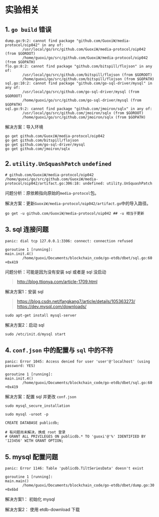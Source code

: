 # 实验相关
## 1. ```go build``` 错误
```
dump.go:9:2: cannot find package "github.com/GuoxiW/media-protocol/oip042" in any of:
        /usr/local/go/src/github.com/GuoxiW/media-protocol/oip042 (from $GOROOT)
        /home/guoxi/go/src/github.com/GuoxiW/media-protocol/oip042 (from $GOPATH)
flo.go:8:2: cannot find package "github.com/bitspill/flojson" in any of:
        /usr/local/go/src/github.com/bitspill/flojson (from $GOROOT)
        /home/guoxi/go/src/github.com/bitspill/flojson (from $GOPATH)
sql.go:10:2: cannot find package "github.com/go-sql-driver/mysql" in any of:
        /usr/local/go/src/github.com/go-sql-driver/mysql (from $GOROOT)
        /home/guoxi/go/src/github.com/go-sql-driver/mysql (from $GOPATH)
sql.go:9:2: cannot find package "github.com/jmoiron/sqlx" in any of:
        /usr/local/go/src/github.com/jmoiron/sqlx (from $GOROOT)
        /home/guoxi/go/src/github.com/jmoiron/sqlx (from $GOPATH)
```

解决方案：导入环境
```
go get github.com/GuoxiW/media-protocol/oip042
go get github.com/bitspill/flojson
go get github.com/go-sql-driver/mysql
go get github.com/jmoiron/sqlx
```

## 2. ```utility.UnSquashPatch``` ```undefined```
```
# github.com/GuoxiW/media-protocol/oip042
/home/guoxi/go/src/github.com/GuoxiW/media-protocol/oip042/artifact.go:306:18: undefined: utility.UnSquashPatch
```
问题分析：原依赖指向原始的```media-protocol```包。

解决方案：更新```GuoxiW/media-protocol/oip042/artifact.go```中的导入路径。
```
go get -u github.com/GuoxiW/media-protocol/oip042 ## -u 相当于更新
```

## 3. sql 连接问题
```
panic: dial tcp 127.0.0.1:3306: connect: connection refused

goroutine 1 [running]:
main.init.4()
        /home/guoxi/Documents/blockchain_code/go-etdb/dbet/sql.go:60 +0x419
```
问题分析：可能是因为没有安装 sql 或者是 sql 没启动
> http://blog.ttionya.com/article-1709.html

解决方案1：安装 sql
> https://blog.csdn.net/fangkang7/article/details/105363273/
> https://dev.mysql.com/downloads/
```
sudo apt-get install mysql-server
```

解决方案2：启动 sql
```
sudo /etc/init.d/mysql start
```

## 4. ```conf.json``` 中的配置与 ```sql``` 中的不符
```
panic: Error 1045: Access denied for user 'user'@'localhost' (using password: YES)

goroutine 1 [running]:
main.init.4()
        /home/guoxi/Documents/blockchain_code/go-etdb/dbet/sql.go:60 +0x419
```

解决方案：配置 sql 并更改 ```conf.json```
```
sudo mysql_secure_installation
```
```
sudo mysql -uroot -p
```
```
CREATE DATABASE publicdb;
```
```
# 有问题尚未解决，换成 root 登录
# GRANT ALL PRIVILEGES ON publicdb.* TO 'guoxi'@'%' IDENTIFIED BY '123456' WITH GRANT OPTION;

```

## 5. mysql 配置问题
```
panic: Error 1146: Table 'publicdb.TiltSeriesData' doesn't exist

goroutine 1 [running]:
main.main()
        /home/guoxi/Documents/blockchain_code/go-etdb/dbet/dump.go:30 +0x6bd
```
解决方案1： 初始化 mysql

解决方案2： 使用 etdb-download 下载

```
